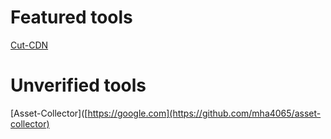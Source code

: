 # Featured tools
[Cut-CDN](https://github.com/ImAyrix/cut-cdn/)


# Unverified tools
[Asset-Collector]([https://google.com](https://github.com/mha4065/asset-collector)
